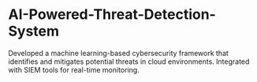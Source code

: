 # AI-Powered-Threat-Detection-System
Developed a machine learning-based cybersecurity framework that identifies and mitigates potential threats in cloud environments. Integrated with SIEM tools for real-time monitoring. 
